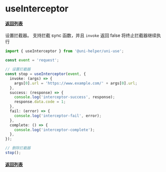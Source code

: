 # useInterceptor

#### [返回列表](../readme.md)

设置拦截器。 支持拦截 sync 函数，并且 `invoke` 返回 false 将终止拦截器继续执行

```typescript
import { useInterceptor } from '@uni-helper/uni-use';

const event = 'request';

// 设置拦截器
const stop = useInterceptor(event, {
  invoke: (args) => {
    args[0].url = 'https://www.example.com/' + args[0].url;
  },
  success: (response) => {
    console.log('interceptor-success', response);
    response.data.code = 1;
  },
  fail: (error) => {
    console.log('interceptor-fail', error);
  },
  complete: () => {
    console.log('interceptor-complete');
  },
});

// 删除拦截器
stop();
```

#### [返回列表](../readme.md)
